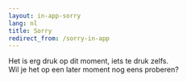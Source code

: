 ```yaml
---
layout: in-app-sorry
lang: nl
title: Sorry
redirect_from: /sorry-in-app
---
```

Het is erg druk op dit moment, iets te druk zelfs.<br /> Wil je het op een later moment nog eens proberen?
